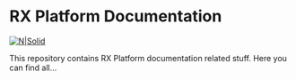 # RX Platform Documentation
[![N|Solid](https://rx-platform.github.io/images/processor-64-dis.png)](https://rx-platform.github.io/images/processor-64-dis.png)


This repository contains RX Platform documentation related stuff. Here you can find all... 

